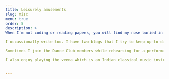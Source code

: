 ```yaml
---
title: Leisurely amusements
slug: misc
menu: true
order: 5
description: >
When I'm not coding or reading papers, you will find my nose buried in a book that belongs to one of the following categories: novel, adult-fiction, drama, thriller, classic or horror. Sometimes I also like to watch TV shows and movies. 

I occassionally write too. I have two blogs that I try to keep up-to-date -- a [personal](https://96pratheek.wordpress.com/) one and a [technical](https://medium.com/prathena) one. I wouldn't mind considering writing as an alternate career path! 

Sometimes I join the Dance Club members while rehearsing for a performance because I love to dance! 

I also enjoy playing the veena which is an Indian classical music instrument and have received formal training for the same.


---
```

